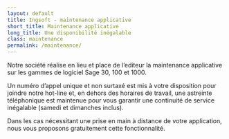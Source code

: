 ```yaml
---
layout: default
title: Ingsoft - maintenance applicative
short_title: Maintenance applicative
long_title: Une disponibilité inégalable
class: maintenance
permalink: /maintenance/
---
```


Notre société réalise en lieu et place de l’editeur la maintenance applicative sur les gammes de logiciel Sage 30, 100 et 1000.

Un numéro d’appel unique et non surtaxé est mis à votre disposition pour joindre notre hot-line et, en dehors des horaires de travail, une astreinte téléphonique est maintenue pour vous garantir une continuité de service inégalable (samedi et dimanches inclus).

Dans les cas nécessitant une prise en main à distance de votre application, nous vous proposons gratuitement cette fonctionnalité.